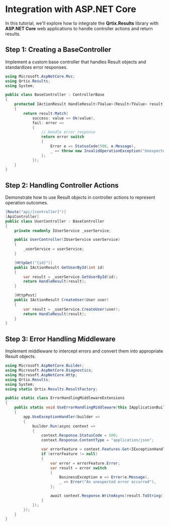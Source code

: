 # Integration with ASP.NET Core

In this tutorial, we'll explore how to integrate the **Qrtix.Results** library with **ASP.NET Core** web applications to handle controller actions and return results.

## Step 1: Creating a BaseController

Implement a custom base controller that handles Result objects and standardizes error responses.

```csharp
using Microsoft.AspNetCore.Mvc;
using Qrtix.Results;
using System;

public class BaseController : ControllerBase
{
    protected IActionResult HandleResult<TValue>(Result<TValue> result)
    {
        return result.Match(
            success: value => Ok(value),
            fail: error =>
            {
                // Handle error response
                return error switch
                {
                    Error e => StatusCode(500, e.Message),
                    _ => throw new InvalidOperationException("Unexpected error type"),
                };
            });
    }
}
```

## Step 2: Handling Controller Actions

Demonstrate how to use Result objects in controller actions to represent operation outcomes.

```csharp
[Route("api/[controller]")]
[ApiController]
public class UserController : BaseController
{
    private readonly IUserService _userService;

    public UserController(IUserService userService)
    {
        _userService = userService;
    }

    [HttpGet("{id}")]
    public IActionResult GetUserById(int id)
    {
        var result = _userService.GetUserById(id);
        return HandleResult(result);
    }

    [HttpPost]
    public IActionResult CreateUser(User user)
    {
        var result = _userService.CreateUser(user);
        return HandleResult(result);
    }
}
```

## Step 3: Error Handling Middleware

Implement middleware to intercept errors and convert them into appropriate Result objects.

```csharp
using Microsoft.AspNetCore.Builder;
using Microsoft.AspNetCore.Diagnostics;
using Microsoft.AspNetCore.Http;
using Qrtix.Results;
using System;
using static Qrtix.Results.ResultFactory;

public static class ErrorHandlingMiddlewareExtensions
{
    public static void UseErrorHandlingMiddleware(this IApplicationBuilder app)
    {
        app.UseExceptionHandler(builder =>
        {
            builder.Run(async context =>
            {
                context.Response.StatusCode = 500;
                context.Response.ContentType = "application/json";

                var errorFeature = context.Features.Get<IExceptionHandlerFeature>();
                if (errorFeature != null)
                {
                    var error = errorFeature.Error;
                    var result = error switch
                    {
                        BusinessException e => Error(e.Message),
                        _ => Error("An unexpected error occurred"),
                    };

                    await context.Response.WriteAsync(result.ToString());
                }
            });
        });
    }
}
```